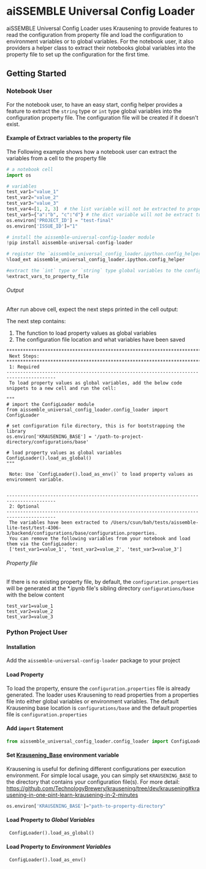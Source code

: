 # aiSSEMBLE Universal Config Loader
aiSSEMBLE Universal Config Loader uses Krausening to provide features to read the configuration from property file and load the configuration to environment variables or to global variables. For the notebook user, it also providers a helper class to extract their notebooks global variables into the property file to set up the configuration for the first time.

## Getting Started

### Notebook User
For the notebook user, to have an easy start, config helper provides a feature to extract the `string` type or `int` type global variables into the configuration property file. The configuration file will be created if it doesn't exist.


#### Example of Extract variables to the property file

The Following example shows how a notebook user can extract the variables from a cell to the property file
```python
# a notebook cell
import os

# variables
test_var1="value_1"
test_var2="value_2"
test_var3="value_3"
test_var4=[1, 2, 3]  # the list variable will not be extracted to property file
test_var5={"a":"b", "c":"d"} # the dict variable will not be extract to property file
os.environ['PROJECT_ID'] = "test-final"
os.environ['ISSUE_ID']="1"

# install the aissemble-universal-config-loader module 
!pip install aissemble-universal-config-loader

# register the `aissemble_universal_config_loader.ipython.config_helper` ipython extension
%load_ext aissemble_universal_config_loader.ipython.config_helper

#extract the `int` type or `string` type global variables to the configuration file
%extract_vars_to_property_file

```

###### Output
After run above cell, expect the next steps printed in the cell output:

The next step contains:
1. The function to load property values as global variables
2. The configuration file location and what variables have been saved
```shell
****************************************************************************************
 Next Steps:
****************************************************************************************
 1: Required
----------------------------------------------------------------------------------------
 To load property values as global variables, add the below code snippets to a new cell and run the cell:

"""
# import the ConfigLoader module
from aissemble_universal_config_loader.config_loader import ConfigLoader

# set configuration file directory, this is for bootstrapping the library
os.environ['KRAUSENING_BASE'] = '/path-to-project-directory/configurations/base'

# load property values as global variables
ConfigLoader().load_as_global()
"""

 Note: Use `ConfigLoader().load_as_env()` to load property values as environment variable.


----------------------------------------------------------------------------------------
 2: Optional
----------------------------------------------------------------------------------------
 The variables have been extracted to /Users/csun/bah/tests/aissemble-lite-test/test-4306-3/backend/configurations/base/configuration.properties.
 You can remove the following variables from your notebook and load them via the ConfigLoader:
 ['test_var1=value_1', 'test_var2=value_2', 'test_var3=value_3']
```

###### Property file
If there is no existing property file, by default, the `configuration.properties` will be generated at the *.ipynb file's sibling directory `configurations/base` with the below content
```properties
test_var1=value_1
test_var2=value_2
test_var3=value_3
```

### Python Project User
#### Installation
Add the `aissemble-universal-config-loader` package to your project

#### Load Property
To load the property, ensure the `configuration.properties` file is already generated. The loader uses Krausening to read properties from a properties file into either global variables or environment variables. The default Krausening base location is `configurations/base` and the default properties file is `configuration.properties`


#### Add `import` Statement

```python
from aissemble_universal_config_loader.config_loader import ConfigLoader
```

#### Set [Krausening_Base]() environment variable
Krausening is useful for defining different configurations per execution environment. For simple local usage, you can simply set `KRAUSENING_BASE` to the directory that contains your configuration file(s). For more detail: https://github.com/TechnologyBrewery/krausening/tree/dev/krausening#krausening-in-one-pint-learn-krausening-in-2-minutes
```python
os.environ['KRAUSENING_BASE']="path-to-property-directory"
```

#### Load Property to _Global Variables_
```python
 ConfigLoader().load_as_global()
```
#### Load Property to _Environment Variables_
```python
 ConfigLoader().load_as_env()
```